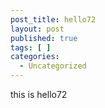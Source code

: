 ```yaml
---
post_title: hello72
layout: post
published: true
tags: [ ]
categories:
  - Uncategorized
---
```

this is hello72
